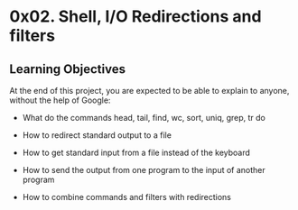 # 0x02. Shell, I/O Redirections and filters

## Learning Objectives
At the end of this project, you are expected to be able to explain to anyone, without the help of Google:

* What do the commands head, tail, find, wc, sort, uniq, grep, tr do

* How to redirect standard output to a file

* How to get standard input from a file instead of the keyboard

* How to send the output from one program to the input of another program

* How to combine commands and filters with redirections
